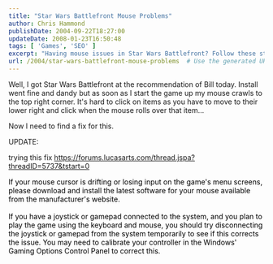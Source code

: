 ```yaml
---
title: "Star Wars Battlefront Mouse Problems"
author: Chris Hammond
publishDate: 2004-09-22T18:27:00
updateDate: 2008-01-23T16:50:48
tags: [ 'Games', 'SEO' ]
excerpt: "Having mouse issues in Star Wars Battlefront? Follow these steps to fix drifting or losing input on menu screens. #StarWarsBattlefront #gamingfix"
url: /2004/star-wars-battlefront-mouse-problems  # Use the generated URL with year
---
```

<P>Well, I got Star Wars Battlefront at the recommendation of Bill today. Install went fine and dandy but as soon as I start the game up my mouse crawls to the top right corner. It's hard to click on items as you have to move to their lower right and click when the mouse rolls over that item...</P> <P>Now I need to find a fix for this.</P> <P>UPDATE:</P> <P>trying this fix <A href="https://forums.lucasarts.com/thread.jspa?threadID=5737&amp;tstart=0">https://forums.lucasarts.com/thread.jspa?threadID=5737&amp;tstart=0</A><BR></P> <DIV style="OVERFLOW: auto; COLOR: #dddddd; WORD-WRAP: break-word"><FONT color=#000000>If your mouse cursor is drifting or losing input on the game's menu screens, please download and install the latest software for your mouse available from the manufacturer's website.<BR><BR>If you have a joystick or gamepad connected to the system, and you plan to play the game using the keyboard and mouse, you should try disconnecting the joystick or gamepad from the system temporarily to see if this corrects the issue. You may need to calibrate your controller in the Windows' Gaming Options Control Panel to correct this. </FONT></DIV>


